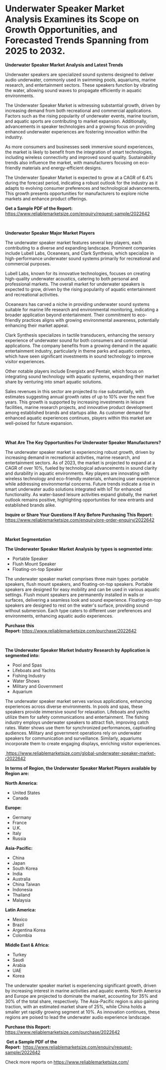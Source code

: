 <p><h1>Underwater Speaker Market Analysis Examines its Scope on Growth Opportunities, and Forecasted Trends Spanning from 2025 to 2032.</h1></p><p><strong>Underwater Speaker Market Analysis and Latest Trends</strong></p>
<p><p>Underwater speakers are specialized sound systems designed to deliver audio underwater, commonly used in swimming pools, aquariums, marine research, and entertainment sectors. These speakers function by vibrating the water, allowing sound waves to propagate efficiently in aquatic environments.</p><p>The Underwater Speaker Market is witnessing substantial growth, driven by increasing demand from both recreational and commercial applications. Factors such as the rising popularity of underwater events, marine tourism, and aquatic sports are contributing to market expansion. Additionally, advancements in speaker technologies and a growing focus on providing enhanced underwater experiences are fostering innovation within the industry.</p><p>As more consumers and businesses seek immersive sound experiences, the market is likely to benefit from the integration of smart technologies, including wireless connectivity and improved sound quality. Sustainability trends also influence the market, with manufacturers focusing on eco-friendly materials and energy-efficient designs.</p><p>The Underwater Speaker Market is expected to grow at a CAGR of 6.4% during the forecast period, indicating a robust outlook for the industry as it adapts to evolving consumer preferences and technological advancements. This growth presents opportunities for manufacturers to explore niche markets and enhance product offerings.</p></p>
<p><strong>Get a Sample PDF of the Report:&nbsp;</strong> <a href="https://www.reliablemarketsize.com/enquiry/request-sample/2022642?utm_campaign=3552&utm_medium=2&utm_source=Github&utm_content=ia&utm_term=06042025&utm_id=underwater-speaker">https://www.reliablemarketsize.com/enquiry/request-sample/2022642</a></p>
<p>&nbsp;</p>
<p><strong>Underwater Speaker Major Market Players</strong></p>
<p><p>The underwater speaker market features several key players, each contributing to a diverse and expanding landscape. Prominent companies include Lubell Labs, Oceanears, and Clark Synthesis, which specialize in high-performance underwater sound systems primarily for recreational and commercial purposes. </p><p>Lubell Labs, known for its innovative technologies, focuses on creating high-quality underwater acoustics, catering to both personal and professional markets. The overall market for underwater speakers is expected to grow, driven by the rising popularity of aquatic entertainment and recreational activities.</p><p>Oceanears has carved a niche in providing underwater sound systems suitable for marine life research and environmental monitoring, indicating a broader application beyond entertainment. Their commitment to eco-friendly practices aligns with growing environmental awareness, potentially enhancing their market appeal.</p><p>Clark Synthesis specializes in tactile transducers, enhancing the sensory experience of underwater sound for both consumers and commercial applications. The company benefits from a growing demand in the aquatic entertainment industry, particularly in theme parks and aquatic centers, which have seen significant investments in sound technology to improve visitor experiences.</p><p>Other notable players include Energistx and Pentair, which focus on integrating sound technology with aquatic systems, expanding their market share by venturing into smart aquatic solutions. </p><p>Sales revenues in this sector are projected to rise substantially, with estimates suggesting annual growth rates of up to 10% over the next five years. This growth is supported by increasing investments in leisure facilities, marine research projects, and innovative product development among established brands and startups alike. As customer demand for enhanced aquatic experiences continues, players within this market are well-poised for future expansion.</p></p>
<p>&nbsp;</p>
<p><strong>What Are The Key Opportunities For Underwater Speaker Manufacturers?</strong></p>
<p><p>The underwater speaker market is experiencing robust growth, driven by increasing demand in recreational activities, marine research, and entertainment sectors. As of 2023, the market is projected to expand at a CAGR of over 10%, fueled by technological advancements in sound clarity and durability in aquatic environments. Key players are innovating with wireless technology and eco-friendly materials, enhancing user experience while addressing environmental concerns. Future trends indicate a rise in smart underwater audio solutions integrated with IoT for enhanced functionality. As water-based leisure activities expand globally, the market outlook remains positive, highlighting opportunities for new entrants and established brands alike.</p></p>
<p><strong>Inquire or Share Your Questions If Any Before Purchasing This Report:</strong> <a href="https://www.reliablemarketsize.com/enquiry/pre-order-enquiry/2022642?utm_campaign=3552&utm_medium=2&utm_source=Github&utm_content=ia&utm_term=06042025&utm_id=underwater-speaker">https://www.reliablemarketsize.com/enquiry/pre-order-enquiry/2022642</a></p>
<p>&nbsp;</p>
<p><strong>Market Segmentation</strong></p>
<p><strong>The Underwater Speaker Market Analysis by types is segmented into:</strong></p>
<p><ul><li>Portable Speaker</li><li>Flush Mount Speaker</li><li>Floating-on-top Speaker</li></ul></p>
<p><p>The underwater speaker market comprises three main types: portable speakers, flush mount speakers, and floating-on-top speakers. Portable speakers are designed for easy mobility and can be used in various aquatic settings. Flush mount speakers are permanently installed in walls or surfaces, delivering a seamless look and sound experience. Floating-on-top speakers are designed to rest on the water's surface, providing sound without submersion. Each type caters to different user preferences and environments, enhancing aquatic audio experiences.</p></p>
<p><strong>Purchase this Report:&nbsp;</strong><a href="https://www.reliablemarketsize.com/purchase/2022642?utm_campaign=3552&utm_medium=2&utm_source=Github&utm_content=ia&utm_term=06042025&utm_id=underwater-speaker">https://www.reliablemarketsize.com/purchase/2022642</a></p>
<p>&nbsp;</p>
<p><strong>The Underwater Speaker Market Industry Research by Application is segmented into:</strong></p>
<p><ul><li>Pool and Spas</li><li>Lifeboats and Yachts</li><li>Fishing Industry</li><li>Water Shows</li><li>Military and Government</li><li>Aquarium</li></ul></p>
<p><p>The underwater speaker market serves various applications, enhancing experiences across diverse environments. In pools and spas, these speakers provide immersive sound for relaxation. Lifeboats and yachts utilize them for safety communications and entertainment. The fishing industry employs underwater speakers to attract fish, improving catch rates. Water shows use them for synchronized performances, captivating audiences. Military and government operations rely on underwater speakers for communication and surveillance. Similarly, aquariums incorporate them to create engaging displays, enriching visitor experiences.</p></p>
<p><a href="https://www.reliablemarketsize.com/global-underwater-speaker-market-r2022642?utm_campaign=3552&utm_medium=2&utm_source=Github&utm_content=ia&utm_term=06042025&utm_id=underwater-speaker">&nbsp;https://www.reliablemarketsize.com/global-underwater-speaker-market-r2022642</a></p>
<p><strong>In terms of Region, the Underwater Speaker Market Players available by Region are:</strong></p>
<p>
    <p> <strong> North America: </strong>
        <ul>
            <li>United States</li>
            <li>Canada</li>
        </ul>
        </p> 
    <p> <strong> Europe: </strong>
        <ul>
            <li>Germany</li>
            <li>France</li>
            <li>U.K.</li>
            <li>Italy</li>
            <li>Russia</li>
        </ul>
        </p> 
    <p> <strong> Asia-Pacific: </strong>
        <ul>
            <li>China</li>
            <li>Japan</li>
            <li>South Korea</li>
            <li>India</li>
            <li>Australia</li>
            <li>China Taiwan</li>
            <li>Indonesia</li>
            <li>Thailand</li>
            <li>Malaysia</li>
        </ul>
        </p> 
    <p> <strong> Latin America: </strong>
        <ul>
            <li>Mexico</li>
            <li>Brazil</li>
            <li>Argentina Korea</li>
            <li>Colombia</li>
        </ul>
        </p> 
    <p> <strong> Middle East & Africa: </strong>
        <ul>
            <li>Turkey</li>
            <li>Saudi</li>
            <li>Arabia</li>
            <li>UAE</li>
            <li>Korea</li>
        </ul>
    </p>
    </p>
<p><p>The underwater speaker market is experiencing significant growth, driven by increasing interest in marine activities and aquatic events. North America and Europe are projected to dominate the market, accounting for 35% and 30% of the total share, respectively. The Asia-Pacific region is also gaining traction, with an estimated market share of 25%, while China holds a smaller yet rapidly growing segment at 10%. As innovation continues, these regions are poised to lead the underwater audio experience landscape.</p></p>
<p><strong>Purchase this Report: </strong><a href="https://www.reliablemarketsize.com/purchase/2022642?utm_campaign=3552&utm_medium=2&utm_source=Github&utm_content=ia&utm_term=06042025&utm_id=underwater-speaker">https://www.reliablemarketsize.com/purchase/2022642</a></p>
<p>&nbsp;<strong>Get a Sample PDF of the Report:&nbsp;&nbsp;</strong><a href="https://www.reliablemarketsize.com/enquiry/request-sample/2022642?utm_campaign=3552&utm_medium=2&utm_source=Github&utm_content=ia&utm_term=06042025&utm_id=underwater-speaker">https://www.reliablemarketsize.com/enquiry/request-sample/2022642</a></p>
<p><strong></strong></p>
<p>Check more reports on <a href="https://www.reliablemarketsize.com/?utm_campaign=3552&utm_medium=2&utm_source=Github&utm_content=ia&utm_term=06042025&utm_id=underwater-speaker">https://www.reliablemarketsize.com/</a></p>